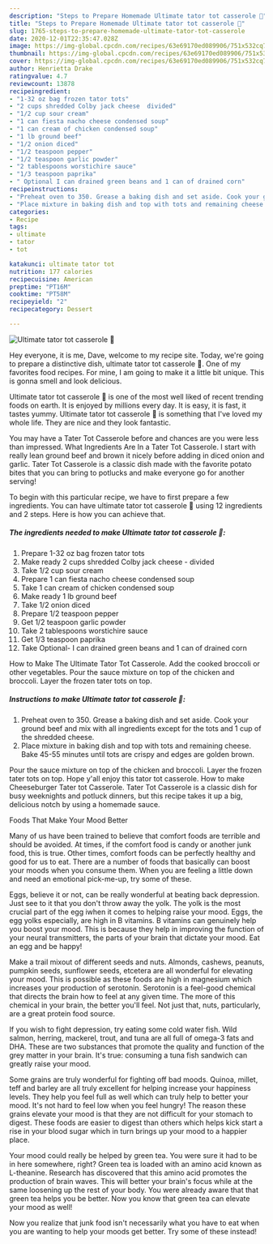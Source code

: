 ```yaml
---
description: "Steps to Prepare Homemade Ultimate tator tot casserole 🤠"
title: "Steps to Prepare Homemade Ultimate tator tot casserole 🤠"
slug: 1765-steps-to-prepare-homemade-ultimate-tator-tot-casserole
date: 2020-12-01T22:35:47.028Z
image: https://img-global.cpcdn.com/recipes/63e69170ed089906/751x532cq70/ultimate-tator-tot-casserole-🤠-recipe-main-photo.jpg
thumbnail: https://img-global.cpcdn.com/recipes/63e69170ed089906/751x532cq70/ultimate-tator-tot-casserole-🤠-recipe-main-photo.jpg
cover: https://img-global.cpcdn.com/recipes/63e69170ed089906/751x532cq70/ultimate-tator-tot-casserole-🤠-recipe-main-photo.jpg
author: Henrietta Drake
ratingvalue: 4.7
reviewcount: 13878
recipeingredient:
- "1-32 oz bag frozen tator tots"
- "2 cups shredded Colby jack cheese  divided"
- "1/2 cup sour cream"
- "1 can fiesta nacho cheese condensed soup"
- "1 can cream of chicken condensed soup"
- "1 lb ground beef"
- "1/2 onion diced"
- "1/2 teaspoon pepper"
- "1/2 teaspoon garlic powder"
- "2 tablespoons worstichire sauce"
- "1/3 teaspoon paprika"
- " Optional I can drained green beans and 1 can of drained corn"
recipeinstructions:
- "Preheat oven to 350. Grease a baking dish and set aside. Cook your ground beef and mix with all ingredients except for the tots and 1 cup of the shredded cheese."
- "Place mixture in baking dish and top with tots and remaining cheese. Bake 45-55 minutes until tots are crispy and edges are golden brown."
categories:
- Recipe
tags:
- ultimate
- tator
- tot

katakunci: ultimate tator tot 
nutrition: 177 calories
recipecuisine: American
preptime: "PT16M"
cooktime: "PT58M"
recipeyield: "2"
recipecategory: Dessert

---
```



![Ultimate tator tot casserole 🤠](https://img-global.cpcdn.com/recipes/63e69170ed089906/751x532cq70/ultimate-tator-tot-casserole-🤠-recipe-main-photo.jpg)

Hey everyone, it is me, Dave, welcome to my recipe site. Today, we're going to prepare a distinctive dish, ultimate tator tot casserole 🤠. One of my favorites food recipes. For mine, I am going to make it a little bit unique. This is gonna smell and look delicious.

Ultimate tator tot casserole 🤠 is one of the most well liked of recent trending foods on earth. It is enjoyed by millions every day. It is easy, it is fast, it tastes yummy. Ultimate tator tot casserole 🤠 is something that I've loved my whole life. They are nice and they look fantastic.

You may have a Tater Tot Casserole before and chances are you were less than impressed. What Ingredients Are In a Tater Tot Casserole. I start with really lean ground beef and brown it nicely before adding in diced onion and garlic. Tater Tot Casserole is a classic dish made with the favorite potato bites that you can bring to potlucks and make everyone go for another serving!


To begin with this particular recipe, we have to first prepare a few ingredients. You can have ultimate tator tot casserole 🤠 using 12 ingredients and 2 steps. Here is how you can achieve that.

<!--inarticleads1-->

##### The ingredients needed to make Ultimate tator tot casserole 🤠:

1. Prepare 1-32 oz bag frozen tator tots
1. Make ready 2 cups shredded Colby jack cheese - divided
1. Take 1/2 cup sour cream
1. Prepare 1 can fiesta nacho cheese condensed soup
1. Take 1 can cream of chicken condensed soup
1. Make ready 1 lb ground beef
1. Take 1/2 onion diced
1. Prepare 1/2 teaspoon pepper
1. Get 1/2 teaspoon garlic powder
1. Take 2 tablespoons worstichire sauce
1. Get 1/3 teaspoon paprika
1. Take  Optional- I can drained green beans and 1 can of drained corn


How to Make The Ultimate Tator Tot Casserole. Add the cooked broccoli or other vegetables. Pour the sauce mixture on top of the chicken and broccoli. Layer the frozen tater tots on top. 

<!--inarticleads2-->

##### Instructions to make Ultimate tator tot casserole 🤠:

1. Preheat oven to 350. Grease a baking dish and set aside. Cook your ground beef and mix with all ingredients except for the tots and 1 cup of the shredded cheese.
1. Place mixture in baking dish and top with tots and remaining cheese. Bake 45-55 minutes until tots are crispy and edges are golden brown.


Pour the sauce mixture on top of the chicken and broccoli. Layer the frozen tater tots on top. Hope y&#39;all enjoy this tator tot casserole. How to make Cheeseburger Tater tot Casserole. Tater Tot Casserole is a classic dish for busy weeknights and potluck dinners, but this recipe takes it up a big, delicious notch by using a homemade sauce. 

Foods That Make Your Mood Better


Many of us have been trained to believe that comfort foods are terrible and should be avoided. At times, if the comfort food is candy or another junk food, this is true. Other times, comfort foods can be perfectly healthy and good for us to eat. There are a number of foods that basically can boost your moods when you consume them. When you are feeling a little down and need an emotional pick-me-up, try some of these.

Eggs, believe it or not, can be really wonderful at beating back depression. Just see to it that you don't throw away the yolk. The yolk is the most crucial part of the egg iwhen it comes to helping raise your mood. Eggs, the egg yolks especially, are high in B vitamins. B vitamins can genuinely help you boost your mood. This is because they help in improving the function of your neural transmitters, the parts of your brain that dictate your mood. Eat an egg and be happy!

Make a trail mixout of different seeds and nuts. Almonds, cashews, peanuts, pumpkin seeds, sunflower seeds, etcetera are all wonderful for elevating your mood. This is possible as these foods are high in magnesium which increases your production of serotonin. Serotonin is a feel-good chemical that directs the brain how to feel at any given time. The more of this chemical in your brain, the better you'll feel. Not just that, nuts, particularly, are a great protein food source.

If you wish to fight depression, try eating some cold water fish. Wild salmon, herring, mackerel, trout, and tuna are all full of omega-3 fats and DHA. These are two substances that promote the quality and function of the grey matter in your brain. It's true: consuming a tuna fish sandwich can greatly raise your mood. 

Some grains are truly wonderful for fighting off bad moods. Quinoa, millet, teff and barley are all truly excellent for helping increase your happiness levels. They help you feel full as well which can truly help to better your mood. It's not hard to feel low when you feel hungry! The reason these grains elevate your mood is that they are not difficult for your stomach to digest. These foods are easier to digest than others which helps kick start a rise in your blood sugar which in turn brings up your mood to a happier place.

Your mood could really be helped by green tea. You were sure it had to be in here somewhere, right? Green tea is loaded with an amino acid known as L-theanine. Research has discovered that this amino acid promotes the production of brain waves. This will better your brain's focus while at the same loosening up the rest of your body. You were already aware that that green tea helps you be better. Now you know that green tea can elevate your mood as well!

Now you realize that junk food isn't necessarily what you have to eat when you are wanting to help your moods get better. Try some of these instead!

